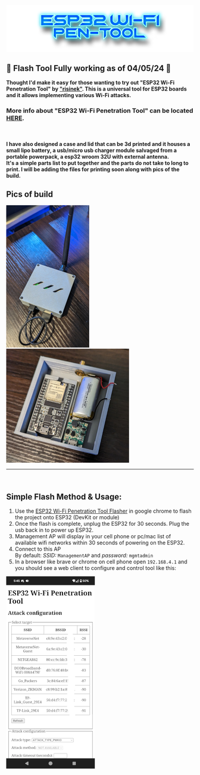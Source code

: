 ![Header](Images/esppt.png)
<br>

## 🌟 Flash Tool Fully working as of 04/05/24 🌟

<b>Thought I'd make it easy for those wanting to try out "ESP32 Wi-Fi Penetration Tool" by <a href="https://github.com/risinek/esp32-wifi-penetration-tool">"risinek"</a>. This is a universal tool for ESP32 boards  and it allows implementing various Wi-Fi attacks. 
### More info about "ESP32 Wi-Fi Penetration Tool" can be located <a href="https://github.com/risinek/esp32-wifi-penetration-tool">HERE</a>.  
<br>
<br>
I have also designed a case and lid that can be 3d printed and it houses a small lipo battery, a usb/micro usb charger module salvaged from a portable powerpack, a esp32 wroom 32U with external antenna. <br>
It's a simple parts list to put together and the parts do not take to long to print. I will be adding the files for printing soon along with pics of the build. </b>

## Pics of build 
![Outside](Images/Outside-1.jpg)![Inside](Images/Inside-1.jpg)
<br>   
<hr>
<br>

## Simple Flash Method & Usage:
1. Use the <a href=https://atomnft.github.io/ESP32-Wi-Fi-Penetration-Tool/flash0.html>ESP32 Wi-Fi Penetration Tool Flasher</a> in google chrome to flash the project onto ESP32 (DevKit or module)
2. Once the flash is complete, unplug the ESP32 for 30 seconds. Plug the usb back in to power up ESP32.
3. Management AP will display in your cell phone or pc/mac list of available wifi networks within 30 seconds of powering on the ESP32.
4. Connect to this AP\
By default: 
*SSID:* `ManagementAP` and *password:* `mgmtadmin`
5. In a browser like brave or chrome on cell phone open `192.168.4.1` and you should see a web client to configure and control tool like this:

![Web client UI](Images/ui-img.png)
  
